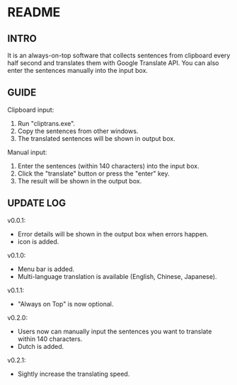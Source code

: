 # README

## INTRO

It is an always-on-top software that collects sentences from clipboard every half second and translates them with Google Translate API. You can also enter the sentences manually into the input box. 

## GUIDE

Clipboard input:
1. Run "cliptrans.exe".
2. Copy the sentences from other windows.
3. The translated sentences will be shown in output box. 

Manual input:
1. Enter the sentences (within 140 characters) into the input box.
2. Click the "translate" button or press the "enter" key.
3. The result will be shown in the output box.

## UPDATE LOG

v0.0.1: 
- Error details will be shown in the output box when errors happen. 
- icon is added. 

v0.1.0: 
- Menu bar is added. 
- Multi-language translation is available (English, Chinese, Japanese).

v0.1.1: 
- "Always on Top" is now optional.

v0.2.0: 
- Users now can manually input the sentences you want to translate within 140 characters.
- Dutch is added. 

v0.2.1:
- Sightly increase the translating speed. 